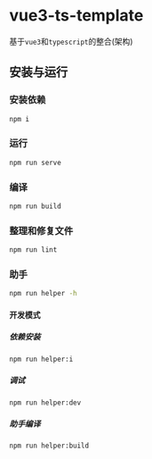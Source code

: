 # vue3-ts-template

基于`vue3`和`typescript`的整合(架构)

## 安装与运行

### 安装依赖

```bash
npm i
```

### 运行

```bash
npm run serve
```

### 编译

```bash
npm run build
```

### 整理和修复文件

```bash
npm run lint
```

### 助手

```bash
npm run helper -h
```

#### 开发模式

##### 依赖安装

```bash
npm run helper:i
```

##### 调试

```bash
npm run helper:dev
```

##### 助手编译

```bash
npm run helper:build
```
